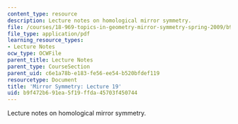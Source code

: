 ```yaml
---
content_type: resource
description: Lecture notes on homological mirror symmetry.
file: /courses/18-969-topics-in-geometry-mirror-symmetry-spring-2009/b9f472b691ea5f19ffda45703f450744_MIT18_969s09_lec19.pdf
file_type: application/pdf
learning_resource_types:
- Lecture Notes
ocw_type: OCWFile
parent_title: Lecture Notes
parent_type: CourseSection
parent_uid: c6e1a78b-e183-fe56-ee54-b520bfdef119
resourcetype: Document
title: 'Mirror Symmetry: Lecture 19'
uid: b9f472b6-91ea-5f19-ffda-45703f450744
---
```

Lecture notes on homological mirror symmetry.

